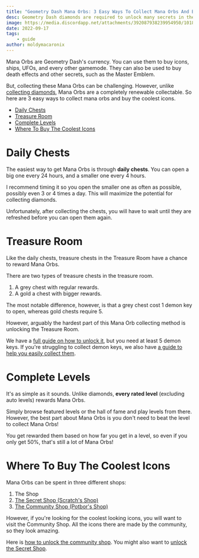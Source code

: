 ```yaml
---
title: "Geometry Dash Mana Orbs: 3 Easy Ways To Collect Mana Orbs And Buy Icons"
desc: Geometry Dash diamonds are required to unlock many secrets in the game, such as the Vault of Secrets and the Secret Shop.
image: https://media.discordapp.net/attachments/392087938239954950/1018250191696048148/unknown.png?width=1202&height=676
date: 2022-09-17
tags:
    - guide
author: moldymacaronix
---
```


Mana Orbs are Geometry Dash's currency. You can use them to buy icons, ships, UFOs, and every other gamemode. They can also be used to buy death effects and other secrets, such as the Master Emblem.

But, collecting these Mana Orbs can be challenging. However, unlike [collecting diamonds](/posts/geometry-dash-how-to-get-diamonds-easy/), Mana Orbs are a completely renewable collectable. So here are 3 easy ways to collect mana orbs and buy the coolest icons.

* [Daily Chests](#daily-chests)
* [Treasure Room](#treasure-room)
* [Complete Levels](#complete-levels)
* [Where To Buy The Coolest Icons](#where-to-buy-the-coolest-icons)

# Daily Chests

The easiest way to get Mana Orbs is through **daily chests**. You can open a big one every 24 hours, and a smaller one every 4 hours.

I recommend timing it so you open the smaller one as often as possible, possibly even 3 or 4 times a day. This will maximize the potential for collecting diamonds.

Unfortunately, after collecting the chests, you will have to wait until they are refreshed before you can open them again.

# Treasure Room

Like the daily chests, treasure chests in the Treasure Room have a chance to reward Mana Orbs.

There are two types of treasure chests in the treasure room.

1. A grey chest with regular rewards.
2. A gold a chest with bigger rewards.

The most notable difference, however, is that a grey chest cost 1 demon key to open, whereas gold chests require 5.

However, arguably the hardest part of this Mana Orb collecting method is unlocking the Treasure Room.

We have a [full guide on how to unlock it](/posts/geometry-dash-all-vaults-and-secrets-2022/#treasure-room), but you need at least 5 demon keys. If you're struggling to collect demon keys, we also have [a guide to help you easily collect them]().

# Complete Levels

It's as simple as it sounds. Unlike diamonds, **every rated level** (excluding auto levels) rewards Mana Orbs.

Simply browse featured levels or the hall of fame and play levels from there. However, the best part about Mana Orbs is you don't need to beat the level to collect Mana Orbs! 

You get rewarded them based on how far you get in a level, so even if you only get 50%, that's still a lot of Mana Orbs!

# Where To Buy The Coolest Icons

Mana Orbs can be spent in three different shops:

1. The Shop
2. [The Secret Shop (Scratch's Shop)](/posts/geometry-dash-all-vaults-and-secrets-2022/#secret-shop)
3. [The Community Shop (Potbor's Shop)](/posts/geometry-dash-all-vaults-and-secrets-2022/#community-shop)

However, if you're looking for the coolest looking icons, you will want to visit the Community Shop. All the icons there are made by the community, so they look amazing.

Here is [how to unlock the community shop](/posts/geometry-dash-all-vaults-and-secrets-2022/#community-shop). You might also want to [unlock the Secret Shop](/posts/geometry-dash-all-vaults-and-secrets-2022/#secret-shop).